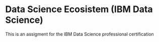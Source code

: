 # Data Science Ecosistem (IBM Data Science)

This is an assigment for the IBM Data Science professional certification
